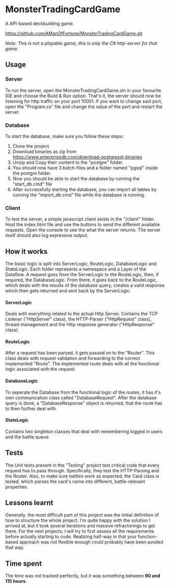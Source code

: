 # MonsterTradingCardGame

A API-based deckbuilding game. 

https://github.com/AManOfFortune/MonsterTradingCardGame.git

_Note: This is not a playable game, this is only the C# http-server for that game._

## Usage

### Server

To run the server, open the MonsterTradingCardGame.sln in your favourite IDE and choose the Build & Run option. That's it, the server should now be listening for http traffic on your port 10001. If you want to change said port, open the "Program.cs" file and change the value of the port and restart the server.

### Database

To start the database, make sure you follow these steps:

1. Clone the project.
2. Download binaries as zip from https://www.enterprisedb.com/download-postgresql-binaries
3. Unzip and Copy their content to the "postgre" folder.
4. You should now have 3 batch-files and a folder named "pgsql" inside the postgre folder.
5. Now you should be able to start the database by running the "start_db.cmd" file
6. After successfully starting the database, you can import all tables by running the "import_db.cmd" file while the database is running.

### Client

To test the server, a simple javascript client exists in the "/client" folder. Host the index.html file and use the buttons to send the different available requests. Open the console to see the what the server returns. The server itself should also log expressive output.

## How it works

The basic logic is split into ServerLogic, RouteLogic, DatabaseLogic and StateLogic. Each folder represents a namespace and a Layer of the Dataflow. A request goes from the ServerLogic to the RouteLogic, then, if required, the DatabaseLogic. From there, it goes back to the RouteLogic, which deals with the results of the database query, creates a valid response which then gets returned and sent back by the ServerLogic.

#### ServerLogic

Deals with everything related to the actual Http Server. Contains the TCP Listener ("HttpServer" class), the HTTP-Parser ("HttpRequest" class), thread-management and the Http response generator ("HttpResponse" class).

#### RouteLogic

After a request has been parsed, it gets passed on to the "Router". This class deals with request validation and forwarding to the correct implemented "Route". The implemented route deals with all the functional logic associated with the request.

#### DatabaseLogic

To seperate the Database from the functional logic of the routes, it has it's own communication class called "DatabaseRequest". After the database query is done, a "DatabaseResponse" object is returned, that the route has to then further deal with.

#### StateLogic

Contains two singleton classes that deal with remembering logged in users and the battle queue.

## Tests

The Unit tests present in the "Testing" project test critical code that every request has to pass through. Specifically, they test the HTTP-Parsing and the Router. Also, to make sure battles work as expected, the Card class is tested, which parses the card's name into different, battle-relevant properties.

## Lessons learnt

Generally, the most difficult part of this project was the initial definition of how to structure the whole project. I'm quite happy with the solution I arrived at, but it took several iterations and massive refractorings to get there. For the next projects, I will try to first assess all the requirements before actually starting to code. Realizing half-way in that your function-based approach was not flexible enough could probably have been avoded that way.

## Time spent

The time was not tracked perfectly, but it was something between **90 and 115 hours**.
